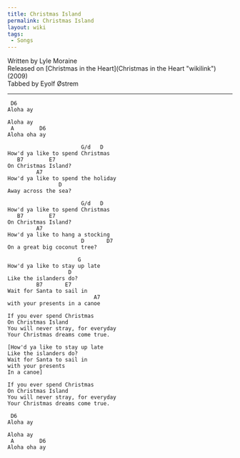 ```yaml
---
title: Christmas Island
permalink: Christmas Island
layout: wiki
tags:
 - Songs
---
```


Written by Lyle Moraine  
Released on [Christmas in the Heart](Christmas in the Heart "wikilink")
(2009)  
Tabbed by Eyolf Østrem

* * * * *

     D6
    Aloha ay

    Aloha ay
     A        D6
    Aloha oha ay

                           G/d   D
    How'd ya like to spend Christmas
       B7        E7
    On Christmas Island?
             A7
    How'd ya like to spend the holiday
                    D
    Away across the sea?

                           G/d   D
    How'd ya like to spend Christmas
       B7        E7
    On Christmas Island?
             A7
    How'd ya like to hang a stocking
                           D       D7
    On a great big coconut tree?

                          G
    How'd ya like to stay up late
                       D
    Like the islanders do?
             B7       E7
    Wait for Santa to sail in
                               A7
    with your presents in a canoe

    If you ever spend Christmas
    On Christmas Island
    You will never stray, for everyday
    Your Christmas dreams come true.

    [How'd ya like to stay up late
    Like the islanders do?
    Wait for Santa to sail in
    with your presents
    In a canoe]

    If you ever spend Christmas
    On Christmas Island
    You will never stray, for everyday
    Your Christmas dreams come true.

     D6
    Aloha ay

    Aloha ay
     A        D6
    Aloha oha ay
